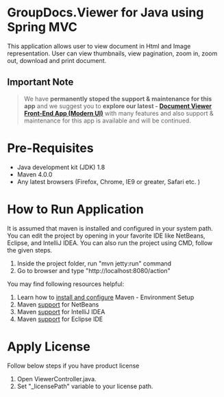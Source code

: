 # GroupDocs.Viewer for Java using Spring MVC

This application allows user to view document in Html and Image representation. User can view thumbnails, view pagination, zoom in, zoom out, download and print document.

## Important Note
> We have **permanently stoped the support & maintenance for this app** and we suggest you to **explore our latest - [Document Viewer Front-End App (Modern UI)](https://github.com/groupdocs-viewer/GroupDocs.Viewer-for-Java-App)** with many features and also support & maintenance for this app is available and will be continued.

# Pre-Requisites

* Java development kit (JDK) 1.8
* Maven 4.0.0
* Any latest browsers (Firefox, Chrome, IE9 or greater, Safari etc. )

# How to Run Application

It is assumed that maven is installed and configured in your system path. You can edit the project by opening in your favorite IDE like NetBeans, Eclipse, and IntelliJ IDEA. You can also run the project using CMD, follow the given steps.

1. Inside the project folder, run "mvn jetty:run" command
3. Go to browser and type "http://localhost:8080/action"

You may find following resources helpful:

1. Learn how to <a href="http://www.tutorialspoint.com/maven/maven_environment_setup.htm">install and configure</a> Maven - Environment Setup
2. Maven <a href="http://www.tutorialspoint.com/maven/maven_netbeans.htm">support</a> for NetBeans
3. Maven <a href="http://www.tutorialspoint.com/maven/maven_intellij_idea.htm">support</a> for IntelliJ IDEA
4. Maven <a href="http://www.tutorialspoint.com/maven/maven_eclispe_ide.htm">support</a> for Eclipse IDE

# Apply License

Follow below steps if you have product license

1. Open ViewerController.java.
2. Set "_licensePath" variable to your license path. 




